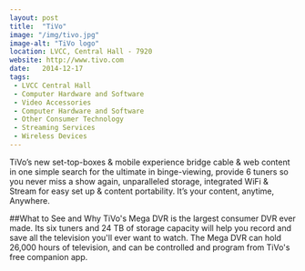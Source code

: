 ```yaml
---
layout: post
title:  "TiVo"
image: "/img/tivo.jpg"
image-alt: "TiVo logo"
location: LVCC, Central Hall - 7920 
website: http://www.tivo.com
date:   2014-12-17
tags:
 - LVCC Central Hall
 - Computer Hardware and Software
 - Video Accessories
 - Computer Hardware and Software
 - Other Consumer Technology
 - Streaming Services
 - Wireless Devices
---
```


TiVo’s new set-top-boxes & mobile experience bridge cable & web content in one simple search for the ultimate in binge-viewing, provide 6 tuners so you never miss a show again, unparalleled storage, integrated WiFi & Stream for easy set up & content portability. It’s your content, anytime, Anywhere.

##What to See and Why
TiVo's Mega DVR is the largest consumer DVR ever made. Its six tuners and 24 TB of storage capacity will help you record and save all the television you'll ever want to watch. The Mega DVR can hold 26,000 hours of television, and can be controlled and program from TiVo's free companion app.


